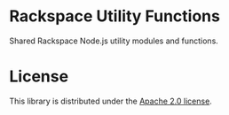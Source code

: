 # Rackspace Utility Functions

Shared Rackspace Node.js utility modules and functions.

# License

This library is distributed under the [Apache 2.0 license](http://www.apache.org/licenses/LICENSE-2.0.html).

